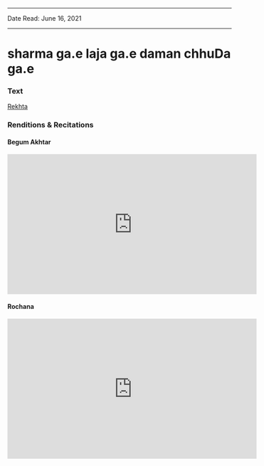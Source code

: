 
---

Date Read: June 16, 2021

---


# sharma ga.e laja ga.e daman chhuDa ga.e


### Text

[Rekhta](https://rekhta.org/ghazals/sharmaa-gae-lajaa-gae-daaman-chhudaa-gae-jigar-moradabadi-ghazals)

### Renditions & Recitations

#### Begum Akhtar

<iframe width="560" height="315" src="https://www.youtube.com/embed/6vE29v2RShQ" title="YouTube video player" frameborder="0" allow="accelerometer; autoplay; clipboard-write; encrypted-media; gyroscope; picture-in-picture" allowfullscreen></iframe>

#### Rochana

<iframe width="560" height="315" src="https://www.youtube.com/embed/WFWTB4i9nGw" title="YouTube video player" frameborder="0" allow="accelerometer; autoplay; clipboard-write; encrypted-media; gyroscope; picture-in-picture" allowfullscreen></iframe>

